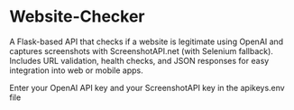 # Website-Checker
A Flask-based API that checks if a website is legitimate using OpenAI and captures screenshots with ScreenshotAPI.net (with Selenium fallback). Includes URL validation, health checks, and JSON responses for easy integration into web or mobile apps.

Enter your OpenAI API key and your ScreenshotAPI key in the apikeys.env file
